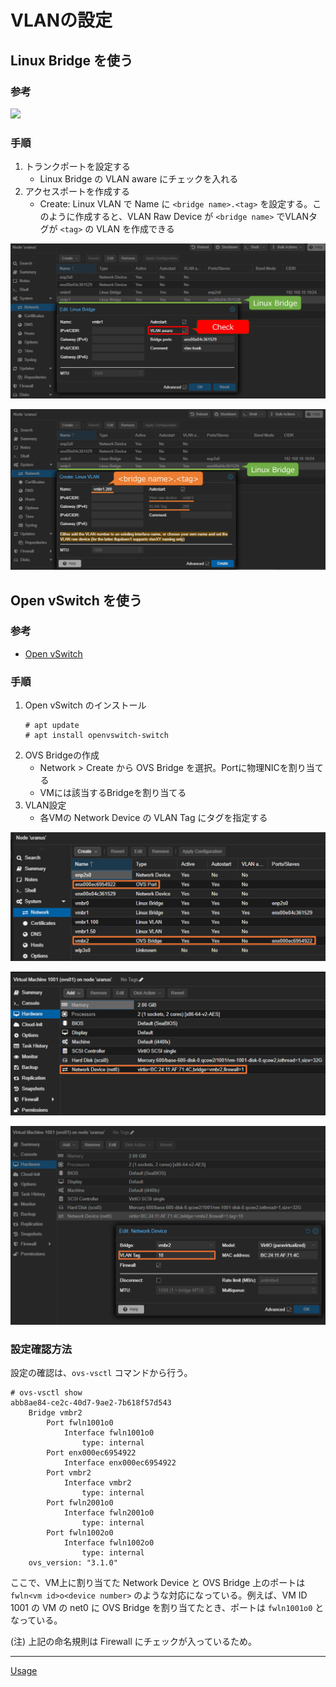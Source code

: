 # VLANの設定
## Linux Bridge を使う
### 参考
[![](https://img.youtube.com/vi/stQzK0p59Fc/0.jpg)](https://www.youtube.com/watch?v=stQzK0p59Fc)

### 手順
1. トランクポートを設定する
   - Linux Bridge の VLAN aware にチェックを入れる
2. アクセスポートを作成する
   - Create: Linux VLAN で Name に `<bridge name>.<tag>` を設定する。このように作成すると、VLAN Raw Device が `<bridge name>` でVLANタグが `<tag>` の VLAN を作成できる

![](./01_linux_bridge.jpg)

![](./02_setting_vlan.jpg)

## Open vSwitch を使う
### 参考
- [Open vSwitch](https://pve.proxmox.com/wiki/Open_vSwitch)

### 手順
1. Open vSwitch のインストール
   ```
   # apt update
   # apt install openvswitch-switch
   ```
2. OVS Bridgeの作成
   - Network > Create から OVS Bridge を選択。Portに物理NICを割り当てる
   - VMには該当するBridgeを割り当てる
3. VLAN設定
   - 各VMの Network Device の VLAN Tag にタグを指定する

![](./03_ve_setting.png)

![](./04_vm_setting.png)

![](./05_vlan_tag.png)


### 設定確認方法
設定の確認は、`ovs-vsctl` コマンドから行う。

```
# ovs-vsctl show
abb8ae84-ce2c-40d7-9ae2-7b618f57d543
    Bridge vmbr2
        Port fwln1001o0
            Interface fwln1001o0
                type: internal
        Port enx000ec6954922
            Interface enx000ec6954922
        Port vmbr2
            Interface vmbr2
                type: internal
        Port fwln2001o0
            Interface fwln2001o0
                type: internal
        Port fwln1002o0
            Interface fwln1002o0
                type: internal
    ovs_version: "3.1.0"
```

ここで、VM上に割り当てた Network Device と OVS Bridge 上のポートは `fwln<vm id>o<device number>` のような対応になっている。例えば、VM ID 1001 の VM の net0 に OVS Bridge を割り当てたとき、ポートは `fwln1001o0` となっている。

(注) 上記の命名規則は Firewall にチェックが入っているため。

---

[Usage](../README.md)
